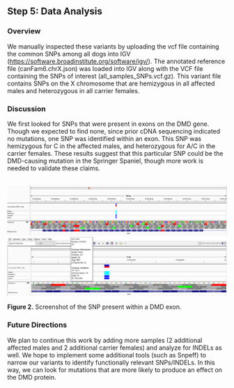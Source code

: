## Step 5: Data Analysis

### Overview
We manually inspected these variants by uploading the vcf file containing the common SNPs among all dogs into IGV (https://software.broadinstitute.org/software/igv/). The annotated reference file (canFam6.chrX.json) was loaded into IGV along with the VCF file containing the SNPs of interest (all_samples_SNPs.vcf.gz). This variant file contains SNPs on the X chromosome that are hemizygous in all affected males and heterozygous in all carrier females. 

### Discussion
We first looked for SNPs that were present in exons on the DMD gene. Though we expected to find none, since prior cDNA sequencing indicated no mutations, one SNP was identified within an exon. This SNP was hemizygous for C in the affected males, and heterozygous for A/C in the carrier females. These results suggest that this particular SNP could be the DMD-causing mutation in the Springer Spaniel, though more work is needed to validate these claims.  
<br>

<img src="analysis/0_figures/exon_mx.png"  alt="Exon SNP">
<img src="analysis/0_figures/exon_mx_zoom.png" >

__Figure 2.__ Screenshot of the SNP present within a DMD exon.
 
### Future Directions  
We plan to continue this work by adding more samples (2 additional affected males and 2 additional carrier females) and analyze for INDELs as well. We hope to implement some additional tools (such as Snpeff) to narrow our variants to identify functionally relevant SNPs/INDELs. In this way, we can look for mutations that are more likely to produce an effect on the DMD protein. 
